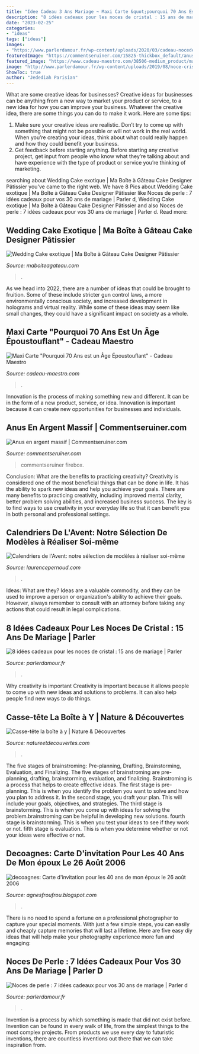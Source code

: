 ```yaml
---
title: "Idee Cadeau 3 Ans Mariage ~ Maxi Carte &quot;pourquoi 70 Ans Est Un âge époustouflant&quot;"
description: "8 idées cadeaux pour les noces de cristal : 15 ans de mariage"
date: "2023-02-25"
categories:
- "ideas"
tags: ["ideas"]
images:
- "https://www.parlerdamour.fr/wp-content/uploads/2020/03/cadeau-nocedeperle-1024x682.jpeg"
featuredImage: "https://commentseruiner.com/15825-thickbox_default/anus-en-argent-massif.jpg"
featured_image: "https://www.cadeau-maestro.com/38506-medium_product/maxi-carte-pourquoi-70-ans-age-epoustouflant.jpg"
image: "http://www.parlerdamour.fr/wp-content/uploads/2019/08/noce-cristal-8.jpg"
ShowToc: true
author: "Jedediah Parisian"
---
```



What are some creative ideas for businesses?
Creative ideas for businesses can be anything from a new way to market your product or service, to a new idea for how you can improve your business. Whatever the creative idea, there are some things you can do to make it work. Here are some tips: 
1. Make sure your creative ideas are realistic. Don’t try to come up with something that might not be possible or will not work in the real world. When you’re creating your ideas, think about what could really happen and how they could benefit your business. 
2. Get feedback before starting anything. Before starting any creative project, get input from people who know what they’re talking about and have experience with the type of product or service you’re thinking of marketing.

	

		
searching about Wedding Cake exotique | Ma Boîte à Gâteau Cake Designer Pâtissier you've came to the right web. We have 8 Pics about Wedding Cake exotique | Ma Boîte à Gâteau Cake Designer Pâtissier like Noces de perle : 7 idées cadeaux pour vos 30 ans de mariage | Parler d, Wedding Cake exotique | Ma Boîte à Gâteau Cake Designer Pâtissier and also Noces de perle : 7 idées cadeaux pour vos 30 ans de mariage | Parler d. Read more:
		
    
## Wedding Cake Exotique | Ma Boîte à Gâteau Cake Designer Pâtissier

<img loading=lazy src="https://www.maboiteagateau.com/wp-content/uploads/2014/12/gateau-mariage-wedding-cake-fleur-exotique-madras.jpg" onerror="this.onerror=null;this.src='https://tse2.mm.bing.net/th?id=OIP.VZeYlAjB2DFGpDIuOckiGwHaJ4&amp;pid=15.1';" alt="Wedding Cake exotique | Ma Boîte à Gâteau Cake Designer Pâtissier">

_Source: maboiteagateau.com_

>. 

	

As we head into 2022, there are a number of ideas that could be brought to fruition. Some of these include stricter gun control laws, a more environmentally conscious society, and increased development in holograms and virtual reality. While some of these ideas may seem like small changes, they could have a significant impact on society as a whole.

    
## Maxi Carte &quot;Pourquoi 70 Ans Est Un Âge Époustouflant&quot; - Cadeau Maestro

<img loading=lazy src="https://www.cadeau-maestro.com/38506-medium_product/maxi-carte-pourquoi-70-ans-age-epoustouflant.jpg" onerror="this.onerror=null;this.src='https://tse1.mm.bing.net/th?id=OIP.IG7w4vE4yEHANQta8snKjwAAAA&amp;pid=15.1';" alt="Maxi Carte &quot;Pourquoi 70 Ans est un Âge Époustouflant&quot; - Cadeau Maestro">

_Source: cadeau-maestro.com_

>. 

	

Innovation is the process of making something new and different. It can be in the form of a new product, service, or idea. Innovation is important because it can create new opportunities for businesses and individuals.

    
## Anus En Argent Massif | Commentseruiner.com

<img loading=lazy src="https://commentseruiner.com/15825-thickbox_default/anus-en-argent-massif.jpg" onerror="this.onerror=null;this.src='https://tse2.mm.bing.net/th?id=OIP.MIvMy6IWkgW3LO3KqwkK9wAAAA&amp;pid=15.1';" alt="Anus en argent massif | Commentseruiner.com">

_Source: commentseruiner.com_

>commentseruiner firebox. 

	

Conclusion: What are the benefits to practicing creativity?
Creativity is considered one of the most beneficial things that can be done in life. It has the ability to spark new ideas and help you achieve your goals. There are many benefits to practicing creativity, including improved mental clarity, better problem solving abilities, and increased business success. The key is to find ways to use creativity in your everyday life so that it can benefit you in both personal and professional settings.

    
## Calendriers De L&#039;Avent: Notre Sélection De Modèles à Réaliser Soi-même

<img loading=lazy src="https://www.laurencepernoud.com/sites/default/files/field/image/calendrier_1.jpg" onerror="this.onerror=null;this.src='https://tse4.mm.bing.net/th?id=OIP.6uMhxapqAvRPsC9o1sfSuwHaLA&amp;pid=15.1';" alt="Calendriers de l&#039;Avent: notre sélection de modèles à réaliser soi-même">

_Source: laurencepernoud.com_

>. 

	

Ideas: What are they?
Ideas are a valuable commodity, and they can be used to improve a person or organization's ability to achieve their goals. However, always remember to consult with an attorney before taking any actions that could result in legal complications.

    
## 8 Idées Cadeaux Pour Les Noces De Cristal : 15 Ans De Mariage | Parler

<img loading=lazy src="http://www.parlerdamour.fr/wp-content/uploads/2019/08/noce-cristal-8.jpg" onerror="this.onerror=null;this.src='https://tse4.mm.bing.net/th?id=OIP.DW4MwwtsXxdXvfWEeOjroAHaE7&amp;pid=15.1';" alt="8 idées cadeaux pour les noces de cristal : 15 ans de mariage | Parler">

_Source: parlerdamour.fr_

>. 

	

Why creativity is important
Creativity is important because it allows people to come up with new ideas and solutions to problems. It can also help people find new ways to do things.

    
## Casse-tête La Boîte à Y | Nature &amp; Découvertes

<img loading=lazy src="https://cache.natureetdecouvertes.com/Medias/Images/Articles/91028360/690" onerror="this.onerror=null;this.src='https://tse3.mm.bing.net/th?id=OIP.DHx9XOdrqG2jUbQugZ4w_QHaHa&amp;pid=15.1';" alt="Casse-tête la boîte à y | Nature &amp; Découvertes">

_Source: natureetdecouvertes.com_

>. 

	

The five stages of brainstroming: Pre-planning, Drafting, Brainstorming, Evaluation, and Finalizing.
The five stages of brainstroming are pre-planning, drafting, brainstorming, evaluation, and finalizing. Brainstroming is a process that helps to create effective ideas. The first stage is pre-planning. This is when you identify the problem you want to solve and how you plan to address it. In the second stage, you draft your plan. This will include your goals, objectives, and strategies. The third stage is brainstorming. This is when you come up with ideas for solving the problem.brainstroming can be helpful in developing new solutions. fourth stage is brainstorming. This is when you test your ideas to see if they work or not. fifth stage is evaluation. This is when you determine whether or not your ideas were effective or not.

    
## Decoagnes: Carte D&#039;invitation Pour Les 40 Ans De Mon époux Le 26 Août 2006

<img loading=lazy src="http://1.bp.blogspot.com/_Amm_3RRpd-Y/THov42wVdTI/AAAAAAAAAEM/Yv2tVacn2ZE/s1600/SAM_0345.JPG" onerror="this.onerror=null;this.src='https://tse2.mm.bing.net/th?id=OIP.kSxXeXnv2KlBolj3cz4SNAHaFj&amp;pid=15.1';" alt="decoagnes: Carte d&#039;invitation pour les 40 ans de mon époux le 26 août 2006">

_Source: agnesfroufrou.blogspot.com_

>. 

	

There is no need to spend a fortune on a professional photographer to capture your special moments. With just a few simple steps, you can easily and cheaply capture memories that will last a lifetime. Here are five easy diy ideas that will help make your photography experience more fun and engaging:

    
## Noces De Perle : 7 Idées Cadeaux Pour Vos 30 Ans De Mariage | Parler D

<img loading=lazy src="https://www.parlerdamour.fr/wp-content/uploads/2020/03/cadeau-nocedeperle-1024x682.jpeg" onerror="this.onerror=null;this.src='https://tse2.mm.bing.net/th?id=OIP.Z-wbj43s-KAmImwF_5xY5wHaE7&amp;pid=15.1';" alt="Noces de perle : 7 idées cadeaux pour vos 30 ans de mariage | Parler d">

_Source: parlerdamour.fr_

>. 

	

Invention is a process by which something is made that did not exist before. Invention can be found in every walk of life, from the simplest things to the most complex projects. From products we use every day to futuristic inventions, there are countless inventions out there that we can take inspiration from.

